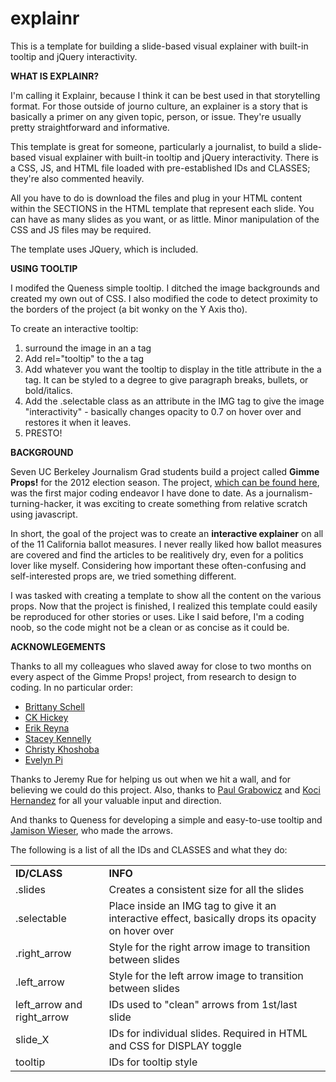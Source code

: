 explainr
========

This is a template for building a slide-based visual explainer with built-in tooltip and jQuery interactivity. 

<strong>WHAT IS EXPLAINR?</strong>

I'm calling it Explainr, because I think it can be best used in that storytelling format. For those outside of journo culture, an explainer is a story that is basically a primer on any given topic, person, or issue. They're usually pretty straightforward and informative. 

This template is great for someone, particularly a journalist, to build a slide-based visual explainer with built-in tooltip and jQuery interactivity. There is a CSS, JS, and HTML file loaded with pre-established IDs and CLASSES; they're also commented heavily.

All you have to do is download the files and plug in your HTML content within the SECTIONS in the HTML template that represent each slide. You can have as many slides as you want, or as little. Minor manipulation of the CSS and JS files may be required. 

The template uses JQuery, which is included. 

  
<strong>USING TOOLTIP</strong>

I modifed the Queness simple tooltip. I ditched the image backgrounds and created my own out of CSS. I also modified the code to detect proximity to the borders of the project (a bit wonky on the Y Axis tho). 

To create an interactive tooltip:
  1. surround the image in an a tag 
  2. Add rel="tooltip" to the a tag
  3. Add whatever you want the tooltip to display in the title attribute in the a tag. It can be styled to a degree to give paragraph breaks, bullets, or bold/italics.
  4. Add the .selectable class as an attribute in the IMG tag to give the image "interactivity" - basically changes opacity to 0.7 on hover over and restores it when it leaves. 
  5. PRESTO!

<strong>BACKGROUND</strong>

Seven UC Berkeley Journalism Grad students build a project called <strong>Gimme Props!</strong> for the 2012 election season. The project, <a href="http://www.gimmeprops.us">which can be found here</a>, was the first major coding endeavor I have done to date. As a journalism-turning-hacker, it was exciting to create something from relative scratch using javascript. 

In short, the goal of the project was to create an <strong>interactive explainer</strong> on all of the 11 California ballot measures. I never really liked how ballot measures are covered and find the articles to be realitively dry, even for a politics lover like myself. Considering how important these often-confusing and self-interested props are, we tried something different. 

I was tasked with creating a template to show all the content on the various props. Now that the project is finished, I realized this template could easily be reproduced for other stories or uses. Like I said before, I'm a coding noob, so the code might not be a clean or as concise as it could be. 

<strong>ACKNOWLEGEMENTS</strong>

Thanks to all my colleagues who slaved away for close to two months on every aspect of the Gimme Props! project, from research to design to coding. In no particular order: 

<ul>
    <li><a href="https://github.com/BrittLynnS">Brittany Schell</a></li>
    <li><a href="https://github.com/ckhickey">CK Hickey</a></li>
    <li><a href="https://github.com/erikreyna">Erik Reyna</a></li>
    <li><a href="https://twitter.com/skscoop">Stacey Kennelly</a></li>
    <li><a href="https://twitter.com/christykhoshaba">Christy Khoshoba</a></li>
    <li><a href="https://twitter.com/evelyn_pi">Evelyn Pi</a></li>
</ul>

Thanks to Jeremy Rue for helping us out when we hit a wall, and for believing we could do this project. Also, thanks to <a href="https://twitter.com/pgrabowicz">Paul Grabowicz</a> and <a href="https://twitter.com/koci">Koci Hernandez</a> for all your valuable input and direction. 

And thanks to Queness for developing a simple and easy-to-use tooltip and <a href="http://thenounproject.com/jamison">Jamison Wieser</a>, who made the arrows.

The following is a list of all the IDs and CLASSES and what they do:

<table>
  <tr><td><strong>ID/CLASS</strong></td><td><strong>INFO</strong></tr>
  <tr><td>.slides</td><td>Creates a consistent size for all the slides</td></tr>
  <tr><td>.selectable</td><td>Place inside an IMG tag to give it an interactive effect, basically drops its opacity on hover over</td></tr>
  <tr><td>.right_arrow</td><td>Style for the right arrow image to transition between slides</td></tr>
  <tr><td>.left_arrow</td><td>Style for the left arrow image to transition between slides</td></tr>
  <tr><td>left_arrow and right_arrow</td><td>IDs used to "clean" arrows from 1st/last slide</td></tr>
  <tr><td>slide_X</td><td>IDs for individual slides. Required in HTML and CSS for DISPLAY toggle</td></tr>
  <tr><td>tooltip</td><td>IDs for tooltip style</td></tr>
